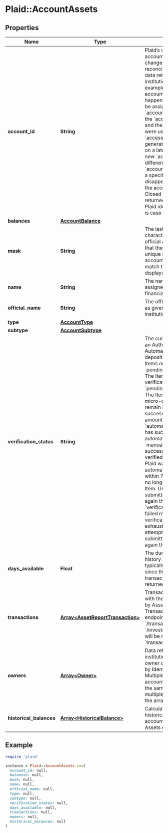 # Plaid::AccountAssets

## Properties

| Name | Type | Description | Notes |
| ---- | ---- | ----------- | ----- |
| **account_id** | **String** | Plaid’s unique identifier for the account. This value will not change unless Plaid can&#39;t reconcile the account with the data returned by the financial institution. This may occur, for example, when the name of the account changes. If this happens a new &#x60;account_id&#x60; will be assigned to the account.  The &#x60;account_id&#x60; can also change if the &#x60;access_token&#x60; is deleted and the same credentials that were used to generate that &#x60;access_token&#x60; are used to generate a new &#x60;access_token&#x60; on a later date. In that case, the new &#x60;account_id&#x60; will be different from the old &#x60;account_id&#x60;.  If an account with a specific &#x60;account_id&#x60; disappears instead of changing, the account is likely closed. Closed accounts are not returned by the Plaid API.  Like all Plaid identifiers, the &#x60;account_id&#x60; is case sensitive. |  |
| **balances** | [**AccountBalance**](AccountBalance.md) |  |  |
| **mask** | **String** | The last 2-4 alphanumeric characters of an account&#39;s official account number. Note that the mask may be non-unique between an Item&#39;s accounts, and it may also not match the mask that the bank displays to the user. | [optional] |
| **name** | **String** | The name of the account, either assigned by the user or by the financial institution itself |  |
| **official_name** | **String** | The official name of the account as given by the financial institution | [optional] |
| **type** | [**AccountType**](AccountType.md) |  |  |
| **subtype** | [**AccountSubtype**](AccountSubtype.md) |  |  |
| **verification_status** | **String** | The current verification status of an Auth Item initiated through Automated or Manual micro-deposits.  Returned for Auth Items only.  &#x60;pending_automatic_verification&#x60;: The Item is pending automatic verification  &#x60;pending_manual_verification&#x60;: The Item is pending manual micro-deposit verification. Items remain in this state until the user successfully verifies the two amounts.  &#x60;automatically_verified&#x60;: The Item has successfully been automatically verified   &#x60;manually_verified&#x60;: The Item has successfully been manually verified  &#x60;verification_expired&#x60;: Plaid was unable to automatically verify the deposit within 7 calendar days and will no longer attempt to validate the Item. Users may retry by submitting their information again through Link.  &#x60;verification_failed&#x60;: The Item failed manual micro-deposit verification because the user exhausted all 3 verification attempts. Users may retry by submitting their information again through Link.    | [optional] |
| **days_available** | **Float** | The duration of transaction history available for this Item, typically defined as the time since the date of the earliest transaction in that account. Only returned by Assets endpoints. | [optional] |
| **transactions** | [**Array&lt;AssetReportTransaction&gt;**](AssetReportTransaction.md) | Transaction history associated with the account. Only returned by Assets endpoints. Transaction history returned by endpoints such as &#x60;/transactions/get&#x60; or &#x60;/investments/transactions/get&#x60; will be returned in the top-level &#x60;transactions&#x60; field instead. | [optional] |
| **owners** | [**Array&lt;Owner&gt;**](Owner.md) | Data returned by the financial institution about the account owner or owners. Only returned by Identity or Assets endpoints. Multiple owners on a single account will be represented in the same &#x60;owner&#x60; object, not in multiple owner objects within the array. |  |
| **historical_balances** | [**Array&lt;HistoricalBalance&gt;**](HistoricalBalance.md) | Calculated data about the historical balances on the account. Only returned by Assets endpoints. | [optional] |

## Example

```ruby
require 'plaid'

instance = Plaid::AccountAssets.new(
  account_id: null,
  balances: null,
  mask: null,
  name: null,
  official_name: null,
  type: null,
  subtype: null,
  verification_status: null,
  days_available: null,
  transactions: null,
  owners: null,
  historical_balances: null
)
```

